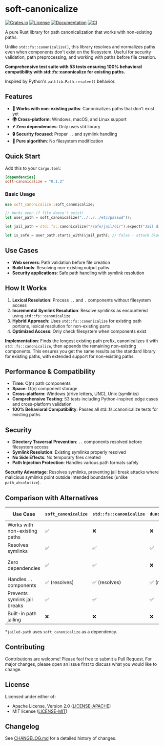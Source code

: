 # soft-canonicalize

[![Crates.io](https://img.shields.io/crates/v/soft-canonicalize.svg)](https://crates.io/crates/soft-canonicalize)
[![License](https://img.shields.io/badge/license-MIT%20OR%20Apache--2.0-blue.svg)](LICENSE-MIT)
[![Documentation](https://docs.rs/soft-canonicalize/badge.svg)](https://docs.rs/soft-canonicalize)
[![CI](https://github.com/DK26/soft-canonicalize-rs/actions/workflows/ci.yml/badge.svg)](https://github.com/DK26/soft-canonicalize-rs/actions)

A pure Rust library for path canonicalization that works with non-existing paths.

Unlike `std::fs::canonicalize()`, this library resolves and normalizes paths even when components don't exist on the filesystem. Useful for security validation, path preprocessing, and working with paths before file creation.

**Comprehensive test suite with 53 tests ensuring 100% behavioral compatibility with std::fs::canonicalize for existing paths.**

Inspired by Python's `pathlib.Path.resolve()` behavior.

## Features

- **🚀 Works with non-existing paths**: Canonicalizes paths that don't exist yet
- **🌍 Cross-platform**: Windows, macOS, and Linux support
- **⚡ Zero dependencies**: Only uses std library
- **🔒 Security focused**: Proper `..` and symlink handling
- **🧮 Pure algorithm**: No filesystem modification

## Quick Start

Add this to your `Cargo.toml`:

```toml
[dependencies]
soft-canonicalize = "0.1.2"
```

### Basic Usage

```rust
use soft_canonicalize::soft_canonicalize;

// Works even if file doesn't exist!
let user_path = soft_canonicalize("../../../etc/passwd")?;

let jail_path = std::fs::canonicalize("/safe/jail/dir").expect("Jail directory must exist");

let is_safe = user_path.starts_with(&jail_path); // false - attack blocked!
```

## Use Cases

- **Web servers**: Path validation before file creation
- **Build tools**: Resolving non-existing output paths  
- **Security applications**: Safe path handling with symlink resolution

## How It Works

1. **Lexical Resolution**: Process `..` and `.` components without filesystem access
2. **Incremental Symlink Resolution**: Resolve symlinks as encountered using `std::fs::canonicalize`
3. **Hybrid Approach**: Uses `std::fs::canonicalize` for existing path portions, lexical resolution for non-existing parts
4. **Optimized Access**: Only check filesystem when components exist

**Implementation**: Finds the longest existing path prefix, canonicalizes it with `std::fs::canonicalize`, then appends the remaining non-existing components. This ensures you get the same results as the standard library for existing paths, with extended support for non-existing paths.

## Performance & Compatibility

- **Time**: O(n) path components
- **Space**: O(n) component storage  
- **Cross-platform**: Windows (drive letters, UNC), Unix (symlinks)
- **Comprehensive Testing**: 53 tests including Python-inspired edge cases and cross-platform validation
- **100% Behavioral Compatibility**: Passes all std::fs::canonicalize tests for existing paths

## Security

- **Directory Traversal Prevention**: `..` components resolved before filesystem access
- **Symlink Resolution**: Existing symlinks properly resolved
- **No Side Effects**: No temporary files created
- **Path Injection Protection**: Handles various path formats safely

**Security Advantage**: Resolves symlinks, preventing jail break attacks where malicious symlinks point outside intended boundaries (unlike `path_absolutize`).

## Comparison with Alternatives

| Use Case                      | `soft_canonicalize` | `std::fs::canonicalize` | `dunce::canonicalize` | `normpath::normalize` | `path_absolutize::absolutize` | `jailed-path`*      |
| ----------------------------- | ------------------- | ----------------------- | --------------------- | --------------------- | ----------------------------- | ------------------- |
| Works with non-existing paths | ✅                   | ❌                       | ❌                     | ✅                     | ✅                             | ✅                   |
| Resolves symlinks             | ✅                   | ✅                       | ✅                     | ❌                     | ❌                             | ✅                   |
| Zero dependencies             | ✅                   | ✅                       | ❌                     | ❌                     | ❌                             | ❌ (uses this crate) |
| Handles `..` components       | ✅ (resolves)        | ✅ (resolves)            | ✅ (resolves)          | ✅ (resolves)          | ✅ (safe with virtual root)    | ❌ (rejects)         |
| Prevents symlink jail breaks  | ✅                   | ✅                       | ✅                     | N/A                   | ❌ (vulnerable)                | ✅                   |
| Built-in path jailing         | ❌                   | ❌                       | ❌                     | ❌                     | ✅ (virtual root)              | ✅                   |

*`jailed-path` uses `soft_canonicalize` as a dependency.

## Contributing

Contributions are welcome! Please feel free to submit a Pull Request. For major changes, please open an issue first to discuss what you would like to change.

## License

Licensed under either of:
- Apache License, Version 2.0 ([LICENSE-APACHE](LICENSE-APACHE))
- MIT license ([LICENSE-MIT](LICENSE-MIT))

## Changelog

See [CHANGELOG.md](CHANGELOG.md) for a detailed history of changes.

